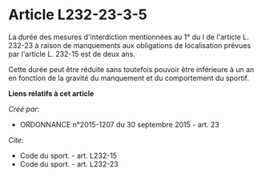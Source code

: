 # Article L232-23-3-5

La durée des mesures d'interdiction mentionnées au 1° du I de l'article L. 232-23 à raison de manquements aux obligations de
localisation prévues par l'article L. 232-15 est de deux ans. 

Cette durée peut être réduite sans toutefois pouvoir être inférieure à un an en fonction de la gravité du manquement et du
comportement du sportif.

**Liens relatifs à cet article**

_Créé par_:

  - ORDONNANCE n°2015-1207 du 30 septembre 2015 - art. 23

_Cite_:

  - Code du sport. - art. L232-15
  - Code du sport. - art. L232-23
